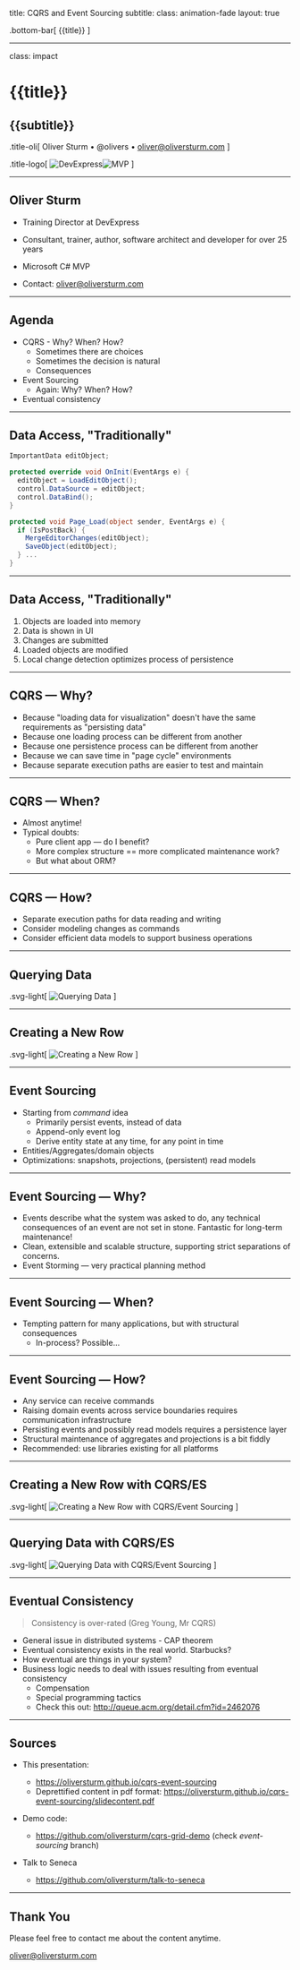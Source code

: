 title: CQRS and Event Sourcing
subtitle:
class: animation-fade
layout: true

<!-- This slide will serve as the base layout for all your slides -->

.bottom-bar[
{{title}}
]

---

class: impact

# {{title}}

## {{subtitle}}

.title-oli[
Oliver Sturm &bull; @olivers &bull; oliver@oliversturm.com
]

.title-logo[
<img src="template/devexpress.png" id="devexpress" alt="DevExpress"><img src="template/mvp.png" id="mvp" alt="MVP">
]

---

## Oliver Sturm

* Training Director at DevExpress
* Consultant, trainer, author, software architect and developer for over 25 years
* Microsoft C# MVP

* Contact: oliver@oliversturm.com

---

## Agenda

* CQRS - Why? When? How?
  * Sometimes there are choices
  * Sometimes the decision is natural
  * Consequences
* Event Sourcing
  * Again: Why? When? How?
* Eventual consistency

---

## Data Access, "Traditionally"

```cs
ImportantData editObject;

protected override void OnInit(EventArgs e) {
  editObject = LoadEditObject();
  control.DataSource = editObject;
  control.DataBind();
}

protected void Page_Load(object sender, EventArgs e) {
  if (IsPostBack) {
    MergeEditorChanges(editObject);
    SaveObject(editObject);
  } ...
}
```

---

## Data Access, "Traditionally"

1. Objects are loaded into memory
1. Data is shown in UI
1. Changes are submitted
1. Loaded objects are modified
1. Local change detection optimizes process of persistence

---

## CQRS &mdash; Why?

* Because "loading data for visualization" doesn't have the same requirements as "persisting data"
* Because one loading process can be different from another
* Because one persistence process can be different from another
* Because we can save time in "page cycle" environments
* Because separate execution paths are easier to test and maintain

---

## CQRS &mdash; When?

* Almost anytime!
* Typical doubts:
  * Pure client app &mdash; do I benefit?
  * More complex structure == more complicated maintenance work?
  * But what about ORM?

---

## CQRS &mdash; How?

* Separate execution paths for data reading and writing
* Consider modeling changes as commands
* Consider efficient data models to support business operations

---

## Querying Data

.svg-light[
![Querying Data](query.svg)
]

---

## Creating a New Row

.svg-light[
![Creating a New Row](create-new-row.svg)
]

---

## Event Sourcing

* Starting from _command_ idea
  * Primarily persist events, instead of data
  * Append-only event log
  * Derive entity state at any time, for any point in time
* Entities/Aggregates/domain objects
* Optimizations: snapshots, projections, (persistent) read models

---

## Event Sourcing &mdash; Why?

* Events describe what the system was asked to do, any technical consequences of an event are not set in stone. Fantastic for long-term maintenance!
* Clean, extensible and scalable structure, supporting strict separations of concerns.
* Event Storming &mdash; very practical planning method

---

## Event Sourcing &mdash; When?

* Tempting pattern for many applications, but with structural consequences
  * In-process? Possible...

---

## Event Sourcing &mdash; How?

* Any service can receive commands
* Raising domain events across service boundaries requires communication infrastructure
* Persisting events and possibly read models requires a persistence layer
* Structural maintenance of aggregates and projections is a bit fiddly
* Recommended: use libraries existing for all platforms

---

## Creating a New Row with CQRS/ES

.svg-light[
![Creating a New Row with CQRS/Event Sourcing](es-create-new-row.svg)
]

---

## Querying Data with CQRS/ES

.svg-light[
![Querying Data with CQRS/Event Sourcing](es-query.svg)
]

---

## Eventual Consistency

> Consistency is over-rated (Greg Young, Mr CQRS)

* General issue in distributed systems - CAP theorem
* Eventual consistency exists in the real world. Starbucks?
* How eventual are things in your system?
* Business logic needs to deal with issues resulting from eventual consistency
  * Compensation
  * Special programming tactics
  * Check this out: http://queue.acm.org/detail.cfm?id=2462076

---

## Sources

* This presentation:

  * https://oliversturm.github.io/cqrs-event-sourcing
  * Deprettified content in pdf format: https://oliversturm.github.io/cqrs-event-sourcing/slidecontent.pdf

* Demo code:

  * https://github.com/oliversturm/cqrs-grid-demo (check _event-sourcing_ branch)

* Talk to Seneca

  * https://github.com/oliversturm/talk-to-seneca

---

## Thank You

Please feel free to contact me about the content anytime.

oliver@oliversturm.com
